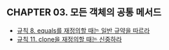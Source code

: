 ## CHAPTER 03. 모든 객체의 공통 메서드

* [규칙 8. equals를 재정의할 때는 일반 규약을 따르라 ](/chapter03/item-08.md)
* [규칙 11. clone을 재정의할 때는 신중하라](/chapter03/item-11.md)